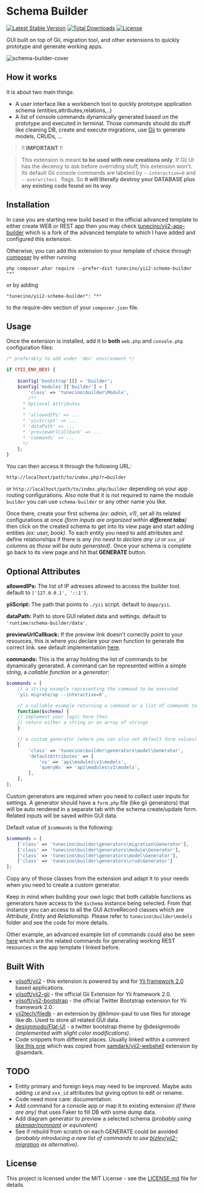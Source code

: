 Schema Builder
==============
[![Latest Stable Version](https://poser.pugx.org/tunecino/yii2-schema-builder/v/stable)](https://packagist.org/packages/tunecino/yii2-schema-builder)
[![Total Downloads](https://poser.pugx.org/tunecino/yii2-schema-builder/downloads)](https://packagist.org/packages/tunecino/yii2-schema-builder)
[![License](https://poser.pugx.org/tunecino/yii2-schema-builder/license)](https://packagist.org/packages/tunecino/yii2-schema-builder)

GUI built on top of Gii, migration tool, and other extensions to quickly prototype and generate working apps.

![schema-builder-cover](https://user-images.githubusercontent.com/5133397/26989909-c72f10f8-4d4c-11e7-897f-0a8d06000d46.png)


How it works 
-----
It is about two main things:

 - A user interface like a workbench tool to quickly prototype application schema (entities,attributes,relations,..) 
 - A list of console commands dynamically generated based on the prototype and executed in terminal. Those commands should do stuff like cleaning DB, create and execute migrations, use [Gii](https://github.com/yiisoft/yii2-gii) to generate models, CRUDs, ...


> :bangbang: **IMPORTANT** :bangbang: 

> This extension is meant **to be used with new creations only**. If Gii UI has the decency to ask before overriding stuff, this extension won't. Its default Gii console commands are labeled by  `--interactive=0` and `--overwrite=1 ` flags. So **it will literally destroy your DATABASE plus any existing code found on its way**.


 Installation
-----

In case you are starting new build based in the official advanced template to either create WEB or REST app then you may check [tunecino/yii2-app-builder](https://github.com/tunecino/yii2-app-builder) which is a fork of the advanced template to which I have added and configured this extension. 

Otherwise, you can add this extension to your template of choice through [composer](http://getcomposer.org/download/) by either running

```
php composer.phar require --prefer-dist tunecino/yii2-schema-builder "*"
```

or by adding

```
"tunecino/yii2-schema-builder": "*"
```

to the require-dev section of your `composer.json` file.


Usage
-----

Once the extension is installed, add it to **both** `web.php` and `console.php` configuration files:

```php
/* preferably to add under 'dev' environment */

if (YII_ENV_DEV) {
   
    $config['bootstrap'][] = 'builder';
    $config['modules']['builder'] = [
        'class' => 'tunecino\builder\Module',
        /**
	  * Optional Attributes
	  *
	  * 'allowedIPs' => ...
	  * 'yiiScript' => ...
	  * 'dataPath' => ...
	  * 'previewUrlCallback' => ...
	  * 'commands' => ...
	  */
    ]; 
}
```

You can then access it through the following URL:
```
http://localhost/path/to/index.php?r=builder
```
or `http://localhost/path/to/index.php/builder` depending on your app routing configurations. Also note that it is not required to name the module `builder` you can use `schema-builder` or any other name you like.

Once there, create your first schema *(ex: admin, v1)*, set all its related configurations at once *(form inputs are organized within **different tabs**)* then click on the created schema to get into its view page and start adding entities *(ex: user, book)*. To each entity you need to add attributes and define relationships if there is any *(no need to declare any  `id` or `xxx_id`  columns as those will be auto generated)*. Once your schema is complete go back to its view page and hit that **GENERATE** button.

Optional Attributes
-----
**allowedIPs:** The list of IP adresses allowed to access the builder tool. default to `['127.0.0.1', '::1']`.

**yiiScript:** The path that points to `./yii` script. default to `@app/yii`.

**dataPath:** Path to store GUI related data and settings. default to `'runtime/schema-builder/data'`.

**previewUrlCallback:** If the preview link doesn't correctly point to your resources, this is where you declare your own function to generate the correct link. see default implementation [here](https://github.com/tunecino/yii2-schema-builder/blob/0312e8d69108dc3d3a14b1137205b589c9089f2b/models/Entity.php#L86-L94).

**commands:** This is the array holding the list of commands to be dynamically generated. A command can be represented within a simple *string*, a *callable function* or a *generator*:

```php
$commands = [
    // a string example representing the command to be executed
    'yii migrate/up --interactive=0',

    // a callable example returning a command or a list of commands to be executed
    function($schema) {
	// implement your logic here then
	// return either a string or an array of strings
    }

    // a custom generator (where you can also set default form values)
    [
        'class' => 'tunecino\builder\generators\model\Generator',
        'defaultAttributes' => [
            'ns' => 'api\modules\v1\models',
            'queryNs' => 'api\modules\v1\models',
        ],
    ],
];
```

Custom generators are required when you need to collect user inputs for settings. A generator should have a `form.php` file (like gii generators) that will be auto rendered in a separate tab with the schema create/update form. Related inputs will be saved within GUI data.

Default value of `$commands` is the following:

```php
$commands = [
    ['class' => 'tunecino\builder\generators\migration\Generator'],
    ['class' => 'tunecino\builder\generators\module\Generator'],
    ['class' => 'tunecino\builder\generators\model\Generator'],
    ['class' => 'tunecino\builder\generators\crud\Generator']
];
```

Copy any of those classes from the extension and adapt it to your needs when you need to create a custom generator.

Keep in mind when building your own logic that both callable functions as generators have access to the `$schema` instance being selected. From that instance you can access to all the GUI ActiveRecord classes which are *Attribute*, *Entity* and *Relationship*. Please refer to `tunecino\builder\models` folder and see the code for more details.

Other example, an advanced example list of commands could also be seen [here](https://github.com/tunecino/yii2-app-builder/blob/0a0c4042f74421dc28c4fc3a07550b41cde99e47/environments/dev/api/config/main-local.php#L40-L81) which are the related commands for generating working REST resources in the app template I linked before.

 Built With
-----

 - [yiisoft/yii2](https://github.com/yiisoft/yii2)  -  this extension is powered by and for [Yii framework 2.0](http://www.yiiframework.com/) based applications.
 - [yiisoft/yii2-gii](https://github.com/yiisoft/yii2-gii) - the official Gii Extension for Yii framework 2.0.
 - [yiisoft/yii2-bootstrap](https://github.com/yiisoft/yii2-bootstrap) - the official Twitter Bootstrap extension for Yii framework 2.0.
 - [yii2tech/filedb](https://github.com/yii2tech/filedb) - an extension by @klimov-paul to use files for storage like db. Used to store all related GUI data.
 - [designmodo/Flat-UI](https://github.com/designmodo/Flat-UI) - a twitter bootstrap theme by @designmodo *(implemented with slight color modifications)*.
 - Code snippets from different places. Usually linked within a comment [like this one](https://github.com/tunecino/yii2-schema-builder/blob/f56d61bbcfdd94d243002e1716b9a517a3d7791a/controllers/DefaultController.php#L299) which was copied from [samdark/yii2-webshell](https://github.com/samdark/yii2-webshell) extension by @samdark.


TODO
-----
 
 - Entity primary and foreign keys may need to be improved. Maybe auto adding `id` and `xxx_id` attributes but giving option to edit or rename.
 - Code need more care: documentation.
 - Add command for a console app or map it to existing extension *(if there are any)* that uses Faker to fill DB with some dump data.
 - Add diagram generator to preview a selected schema *(probably using [skanaar/nomnoml](https://github.com/skanaar/nomnoml) or equivalent)*
 - See if rebuild from scratch on each GENERATE could be avoided *(probably introducing a new list of commands to use [bizley/yii2-migration](https://github.com/bizley/yii2-migration) as alternative)*.

License
------------
This project is licensed under the MIT License - see the [LICENSE.md](https://raw.githubusercontent.com/tunecino/yii2-schema-builder/master/LICENSE.md) file for details.
